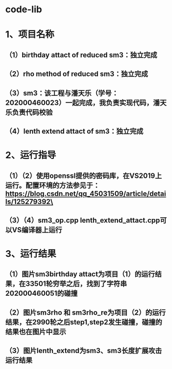 # code-lib
# 1、项目名称
## （1）birthday attact of reduced sm3：独立完成
## （2）rho method of reduced sm3：独立完成
## （3）sm3：该工程与潘天乐（学号：202000460023）一起完成，我负责实现代码，潘天乐负责代码校验
## （4）lenth extend attact of sm3：独立完成
# 2、运行指导
## （1）（2）使用openssl提供的密码库，在VS2019上运行。配置环境的方法参见于：https://blog.csdn.net/qq_45031509/article/details/125279392\
## （3）（4）sm3_op.cpp lenth_extend_attact.cpp可以VS编译器上运行
# 3、运行结果
## （1）图片sm3birthday attact为项目（1）的运行结果，在33501轮穷举之后，找到了字符串202000460051的碰撞
## （2）图片sm3rho 和 sm3rho_re为项目（2）的运行结果，在2990轮之后step1,step2发生碰撞，碰撞的结果也在图片中显示
## （3）图片lenth_extend为sm3、sm3长度扩展攻击运行结果
